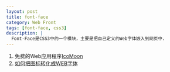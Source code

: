 ```yaml
---
layout: post
title: font-face
category: Web Front
tags: [font-face, css3]
description: |
  Font-Face是CSS3中的一个模块，主要是把自己定义的Web字体嵌入到网页中.
---
```




1. 免费的Web应用程序[IcoMoon](https://icomoon.io/)
2. [如何把图标转化成WEB字体](http://flowerboys.cn/font/article/fontsArticle/how-to-turn-your-icons-into-a-web-font.html)



